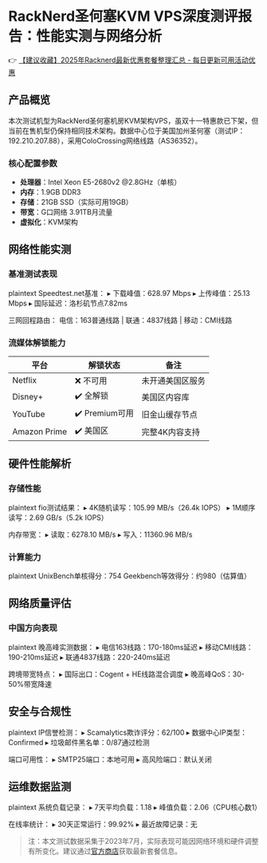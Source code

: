 # RackNerd圣何塞KVM VPS深度测评报告：性能实测与网络分析

👉 [【建议收藏】2025年Racknerd最新优惠套餐整理汇总 - 每日更新可用活动优惠](https://bit.ly/Rack_Nerd)

## 产品概览
本次测试机型为RackNerd圣何塞机房KVM架构VPS，虽双十一特惠款已下架，但当前在售机型仍保持相同技术架构。数据中心位于美国加州圣何塞（测试IP：192.210.207.88），采用ColoCrossing网络线路（AS36352）。

### 核心配置参数
- **处理器**：Intel Xeon E5-2680v2 @2.8GHz（单核）
- **内存**：1.9GB DDR3
- **存储**：21GB SSD（实际可用19GB）
- **带宽**：G口网络 3.91TB月流量
- **虚拟化**：KVM架构

## 网络性能实测
### 基准测试表现
plaintext
Speedtest.net基准：
▸ 下载峰值：628.97 Mbps
▸ 上传峰值：25.13 Mbps
▸ 国际延迟：洛杉矶节点7.82ms

三网回程路由：
电信：163普通线路 | 联通：4837线路 | 移动：CMI线路

### 流媒体解锁能力
| 平台        | 解锁状态       | 备注                  |
|-------------|----------------|-----------------------|
| Netflix     | ❌ 不可用       | 未开通美国区服务      |
| Disney+     | ✔️ 全解锁       | 美国区内容库          |
| YouTube     | ✔️ Premium可用  | 旧金山缓存节点        |
| Amazon Prime| ✔️ 美国区       | 完整4K内容支持        |

## 硬件性能解析
### 存储性能
plaintext
fio测试结果：
▸ 4K随机读写：105.99 MB/s（26.4k IOPS）
▸ 1M顺序读写：2.69 GB/s（5.2k IOPS）

内存带宽：
▸ 读取：6278.10 MB/s
▸ 写入：11360.96 MB/s

### 计算能力
plaintext
UnixBench单核得分：754
Geekbench等效得分：约980（估算值）

## 网络质量评估
### 中国方向表现
plaintext
晚高峰实测数据：
▸ 电信163线路：170-180ms延迟
▸ 移动CMI线路：190-210ms延迟
▸ 联通4837线路：220-240ms延迟

跨境带宽特点：
▸ 国际出口：Cogent + HE线路混合调度
▸ 晚高峰QoS：30-50%带宽降速

## 安全与合规性
plaintext
IP信誉检测：
▸ Scamalytics欺诈评分：62/100
▸ 数据中心IP类型：Confirmed
▸ 垃圾邮件黑名单：0/87通过检测

端口可用性：
▸ SMTP25端口：本地可用
▸ 高风险端口：默认关闭

## 运维数据监测
plaintext
系统负载记录：
▸ 7天平均负载：1.18
▸ 峰值负载：2.06（CPU核心数1）

在线率统计：
▸ 30天正常运行：99.92%
▸ 最近故障记录：无

> 注：本文测试数据采集于2023年7月，实际表现可能因网络环境和硬件调整有所变化。建议通过[官方商店](https://bit.ly/Rack_Nerd)获取最新套餐信息。
